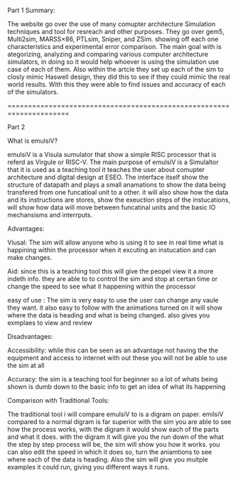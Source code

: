 Part 1
Summary:

The website go over the use of many comupter architecture Simulation techniques and tool for resreach and other purposes. They go over gem5, Multi2sim, MARSS×86, PTLsim, Sniper, and ZSim. showing off each one
characteristics and experimental error comparison. The main goal with is ategorizing, analyzing and comparing various computer architecture simulators, in doing so it would help whoever is using the simulation
use case of each of them. Also within the artcle they set up each of the sim to closly mimic Haswell design, they did this to see if they could mimic the real world results. With this they were able to find 
issues and accuracy of each of the simulators.





=====================================================================

Part 2

What is emulsiV?

emulsiV is a Visula sumulator that show a simple RISC processor that is referd as Virgule or RISC-V. The main purpose of emulsiV is a Simulaltor that it is used as a teaching tool
it teaches the user about comupter architecture and digital design at ESEO. The interface itself show the structure of datapath and plays a small anamations to show the data being
transfered from one funcatioal unit to a other. it will also show how the data and its instructions are stores, show the exeuction steps of the instucations, will show how data will
move between funcatinal units and the basic IO mechansisms and interrputs.

Advantages:

Viusal: The sim will allow anyone who is using it to see in real time what is happining within the processor when it excuting an instucation and can make changes.

Aid: since this is a teaching tool this will give the peopel view it a more indeth info. they are able to to control the sim and stop at certan time or change the speed to see what it happening within the processor 

easy of use : The sim is very easy to use the user can change any vaule they want. it also easy to follow with the animations turned on it will show where the data is heading and what is being changed. 
also gives you exmplaes to view and review 

Disadvantages:

Accessibility: while this can be seen as an advantage not having the the equipment and access to internet with out these you will not be able to use the sim at all

Accuracy: the sim is a teaching tool for beginner so a lot of whats being shown is dumb down to the basic info to get an idea of what its happening

Comparison with Traditional Tools:

The traditional tool i will compare emulsiV to is a digram on paper. emilsiV compared to a normal digram is far superior with the sim you are able to see how the process works, with the digram it would show each of the parts and what it does.
with the digram it will give you the run down of the what the step by step process will be, the sim will show you how it works. you can also edit the speed in which it does so, turn the aniamtions to see where each of the data is heading. Also 
the sim will give you muitple examples it could run, giving you different ways it runs.
